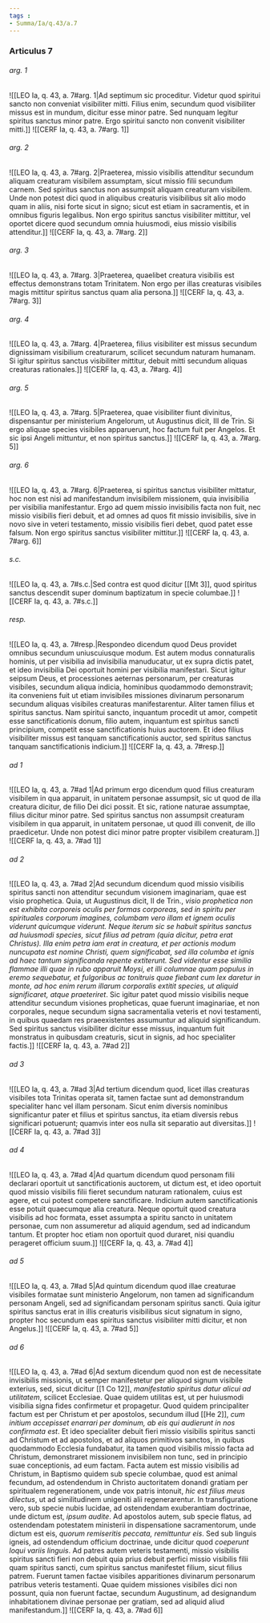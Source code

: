 ```yaml
---
tags : 
- Summa/Ia/q.43/a.7
---
```


### Articulus 7

###### arg. 1
![[LEO Ia, q. 43, a. 7#arg. 1|Ad septimum sic proceditur. Videtur quod spiritui sancto non conveniat visibiliter mitti. Filius enim, secundum quod visibiliter missus est in mundum, dicitur esse minor patre. Sed nunquam legitur spiritus sanctus minor patre. Ergo spiritui sancto non convenit visibiliter mitti.]]
![[CERF Ia, q. 43, a. 7#arg. 1]]

###### arg. 2
![[LEO Ia, q. 43, a. 7#arg. 2|Praeterea, missio visibilis attenditur secundum aliquam creaturam visibilem assumptam, sicut missio filii secundum carnem. Sed spiritus sanctus non assumpsit aliquam creaturam visibilem. Unde non potest dici quod in aliquibus creaturis visibilibus sit alio modo quam in aliis, nisi forte sicut in signo; sicut est etiam in sacramentis, et in omnibus figuris legalibus. Non ergo spiritus sanctus visibiliter mittitur, vel oportet dicere quod secundum omnia huiusmodi, eius missio visibilis attenditur.]]
![[CERF Ia, q. 43, a. 7#arg. 2]]

###### arg. 3
![[LEO Ia, q. 43, a. 7#arg. 3|Praeterea, quaelibet creatura visibilis est effectus demonstrans totam Trinitatem. Non ergo per illas creaturas visibiles magis mittitur spiritus sanctus quam alia persona.]]
![[CERF Ia, q. 43, a. 7#arg. 3]]

###### arg. 4
![[LEO Ia, q. 43, a. 7#arg. 4|Praeterea, filius visibiliter est missus secundum dignissimam visibilium creaturarum, scilicet secundum naturam humanam. Si igitur spiritus sanctus visibiliter mittitur, debuit mitti secundum aliquas creaturas rationales.]]
![[CERF Ia, q. 43, a. 7#arg. 4]]

###### arg. 5
![[LEO Ia, q. 43, a. 7#arg. 5|Praeterea, quae visibiliter fiunt divinitus, dispensantur per ministerium Angelorum, ut Augustinus dicit, III de Trin. Si ergo aliquae species visibiles apparuerunt, hoc factum fuit per Angelos. Et sic ipsi Angeli mittuntur, et non spiritus sanctus.]]
![[CERF Ia, q. 43, a. 7#arg. 5]]

###### arg. 6
![[LEO Ia, q. 43, a. 7#arg. 6|Praeterea, si spiritus sanctus visibiliter mittatur, hoc non est nisi ad manifestandum invisibilem missionem, quia invisibilia per visibilia manifestantur. Ergo ad quem missio invisibilis facta non fuit, nec missio visibilis fieri debuit, et ad omnes ad quos fit missio invisibilis, sive in novo sive in veteri testamento, missio visibilis fieri debet, quod patet esse falsum. Non ergo spiritus sanctus visibiliter mittitur.]]
![[CERF Ia, q. 43, a. 7#arg. 6]]

###### s.c.
![[LEO Ia, q. 43, a. 7#s.c.|Sed contra est quod dicitur [[Mt 3]], quod spiritus sanctus descendit super dominum baptizatum in specie columbae.]]
![[CERF Ia, q. 43, a. 7#s.c.]]

###### resp.
![[LEO Ia, q. 43, a. 7#resp.|Respondeo dicendum quod Deus providet omnibus secundum uniuscuiusque modum. Est autem modus connaturalis hominis, ut per visibilia ad invisibilia manuducatur, ut ex supra dictis patet, et ideo invisibilia Dei oportuit homini per visibilia manifestari. Sicut igitur seipsum Deus, et processiones aeternas personarum, per creaturas visibiles, secundum aliqua indicia, hominibus quodammodo demonstravit; ita conveniens fuit ut etiam invisibiles missiones divinarum personarum secundum aliquas visibiles creaturas manifestarentur. Aliter tamen filius et spiritus sanctus. Nam spiritui sancto, inquantum procedit ut amor, competit esse sanctificationis donum, filio autem, inquantum est spiritus sancti principium, competit esse sanctificationis huius auctorem. Et ideo filius visibiliter missus est tanquam sanctificationis auctor, sed spiritus sanctus tanquam sanctificationis indicium.]]
![[CERF Ia, q. 43, a. 7#resp.]]

###### ad 1
![[LEO Ia, q. 43, a. 7#ad 1|Ad primum ergo dicendum quod filius creaturam visibilem in qua apparuit, in unitatem personae assumpsit, sic ut quod de illa creatura dicitur, de filio Dei dici possit. Et sic, ratione naturae assumptae, filius dicitur minor patre. Sed spiritus sanctus non assumpsit creaturam visibilem in qua apparuit, in unitatem personae, ut quod illi convenit, de illo praedicetur. Unde non potest dici minor patre propter visibilem creaturam.]]
![[CERF Ia, q. 43, a. 7#ad 1]]

###### ad 2
![[LEO Ia, q. 43, a. 7#ad 2|Ad secundum dicendum quod missio visibilis spiritus sancti non attenditur secundum visionem imaginariam, quae est visio prophetica. Quia, ut Augustinus dicit, II de Trin., *visio prophetica non est exhibita corporeis oculis per formas corporeas, sed in spiritu per spirituales corporum imagines, columbam vero illam et ignem oculis viderunt quicumque viderunt. Neque iterum sic se habuit spiritus sanctus ad huiusmodi species, sicut filius ad petram (quia dicitur, petra erat Christus). Illa enim petra iam erat in creatura, et per actionis modum nuncupata est nomine Christi, quem significabat, sed illa columba et ignis ad haec tantum significanda repente extiterunt. Sed videntur esse similia flammae illi quae in rubo apparuit Moysi, et illi columnae quam populus in eremo sequebatur, et fulgoribus ac tonitruis quae fiebant cum lex daretur in monte, ad hoc enim rerum illarum corporalis extitit species, ut aliquid significaret, atque praeteriret*. Sic igitur patet quod missio visibilis neque attenditur secundum visiones propheticas, quae fuerunt imaginariae, et non corporales, neque secundum signa sacramentalia veteris et novi testamenti, in quibus quaedam res praeexistentes assumuntur ad aliquid significandum. Sed spiritus sanctus visibiliter dicitur esse missus, inquantum fuit monstratus in quibusdam creaturis, sicut in signis, ad hoc specialiter factis.]]
![[CERF Ia, q. 43, a. 7#ad 2]]

###### ad 3
![[LEO Ia, q. 43, a. 7#ad 3|Ad tertium dicendum quod, licet illas creaturas visibiles tota Trinitas operata sit, tamen factae sunt ad demonstrandum specialiter hanc vel illam personam. Sicut enim diversis nominibus significantur pater et filius et spiritus sanctus, ita etiam diversis rebus significari potuerunt; quamvis inter eos nulla sit separatio aut diversitas.]]
![[CERF Ia, q. 43, a. 7#ad 3]]

###### ad 4
![[LEO Ia, q. 43, a. 7#ad 4|Ad quartum dicendum quod personam filii declarari oportuit ut sanctificationis auctorem, ut dictum est, et ideo oportuit quod missio visibilis filii fieret secundum naturam rationalem, cuius est agere, et cui potest competere sanctificare. Indicium autem sanctificationis esse potuit quaecumque alia creatura. Neque oportuit quod creatura visibilis ad hoc formata, esset assumpta a spiritu sancto in unitatem personae, cum non assumeretur ad aliquid agendum, sed ad indicandum tantum. Et propter hoc etiam non oportuit quod duraret, nisi quandiu perageret officium suum.]]
![[CERF Ia, q. 43, a. 7#ad 4]]

###### ad 5
![[LEO Ia, q. 43, a. 7#ad 5|Ad quintum dicendum quod illae creaturae visibiles formatae sunt ministerio Angelorum, non tamen ad significandum personam Angeli, sed ad significandam personam spiritus sancti. Quia igitur spiritus sanctus erat in illis creaturis visibilibus sicut signatum in signo, propter hoc secundum eas spiritus sanctus visibiliter mitti dicitur, et non Angelus.]]
![[CERF Ia, q. 43, a. 7#ad 5]]

###### ad 6
![[LEO Ia, q. 43, a. 7#ad 6|Ad sextum dicendum quod non est de necessitate invisibilis missionis, ut semper manifestetur per aliquod signum visibile exterius, sed, sicut dicitur [[1 Co 12]], *manifestatio spiritus datur alicui ad utilitatem*, scilicet Ecclesiae. Quae quidem utilitas est, ut per huiusmodi visibilia signa fides confirmetur et propagetur. Quod quidem principaliter factum est per Christum et per apostolos, secundum illud [[He 2]], *cum initium accepisset enarrari per dominum, ab eis qui audierunt in nos confirmata est*. Et ideo specialiter debuit fieri missio visibilis spiritus sancti ad Christum et ad apostolos, et ad aliquos primitivos sanctos, in quibus quodammodo Ecclesia fundabatur, ita tamen quod visibilis missio facta ad Christum, demonstraret missionem invisibilem non tunc, sed in principio suae conceptionis, ad eum factam. Facta autem est missio visibilis ad Christum, in Baptismo quidem sub specie columbae, quod est animal fecundum, ad ostendendum in Christo auctoritatem donandi gratiam per spiritualem regenerationem, unde vox patris intonuit, *hic est filius meus dilectus*, ut ad similitudinem unigeniti alii regenerarentur. In transfiguratione vero, sub specie nubis lucidae, ad ostendendam exuberantiam doctrinae, unde dictum est, *ipsum audite*. Ad apostolos autem, sub specie flatus, ad ostendendam potestatem ministerii in dispensatione sacramentorum, unde dictum est eis, *quorum remiseritis peccata, remittuntur eis*. Sed sub linguis igneis, ad ostendendum officium doctrinae, unde dicitur quod *coeperunt loqui variis linguis*. Ad patres autem veteris testamenti, missio visibilis spiritus sancti fieri non debuit quia prius debuit perfici missio visibilis filii quam spiritus sancti, cum spiritus sanctus manifestet filium, sicut filius patrem. Fuerunt tamen factae visibiles apparitiones divinarum personarum patribus veteris testamenti. Quae quidem missiones visibiles dici non possunt, quia non fuerunt factae, secundum Augustinum, ad designandum inhabitationem divinae personae per gratiam, sed ad aliquid aliud manifestandum.]]
![[CERF Ia, q. 43, a. 7#ad 6]]

